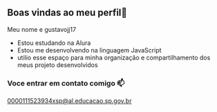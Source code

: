 ## Boas vindas ao meu perfil💙

Meu nome e gustavojj17

- Estou estudando na Alura
- Estou me desenvolvendo na linguagem JavaScript
- utilio esse espaço para minha organização e compartilhamento dos meus projeto desenvolvidos

### Voce entrar em contato comigo 📫

0000111523934xsp@al.educacao.sp.gov.br
